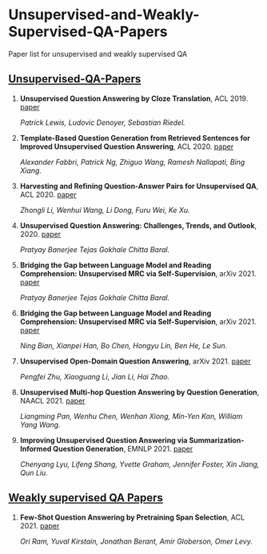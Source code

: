# Unsupervised-and-Weakly-Supervised-QA-Papers
Paper list for unsupervised and weakly supervised QA

## [Unsupervised-QA-Papers](#content)

1. **Unsupervised Question Answering by Cloze Translation**, ACL 2019. [paper](https://aclanthology.org/P19-1484/)

    *Patrick Lewis, Ludovic Denoyer, Sebastian Riedel.*
    
1. **Template-Based Question Generation from Retrieved Sentences for Improved Unsupervised Question Answering**, ACL 2020. [paper](https://aclanthology.org/2020.acl-main.413/)

    *Alexander Fabbri, Patrick Ng, Zhiguo Wang, Ramesh Nallapati, Bing Xiang.* 
    
1. **Harvesting and Refining Question-Answer Pairs for Unsupervised QA**, ACL 2020. [paper](https://aclanthology.org/2020.acl-main.600/)

    *Zhongli Li, Wenhui Wang, Li Dong, Furu Wei, Ke Xu.* 
    
1. **Unsupervised Question Answering: Challenges, Trends, and Outlook**, 2020. [paper](https://pratyay-banerjee.github.io/files/QA_Survey.pdf)

    *Pratyay Banerjee Tejas Gokhale Chitta Baral.* 
    
1. **Bridging the Gap between Language Model and Reading Comprehension: Unsupervised MRC via Self-Supervision**, arXiv 2021. [paper](https://arxiv.org/pdf/2103.11263.pdf)
   
    *Pratyay Banerjee Tejas Gokhale Chitta Baral.* 
    
1. **Bridging the Gap between Language Model and Reading Comprehension: Unsupervised MRC via Self-Supervision**, arXiv 2021. [paper](https://arxiv.org/pdf/2107.08582)
   
    *Ning Bian, Xianpei Han, Bo Chen, Hongyu Lin, Ben He, Le Sun.* 

1. **Unsupervised Open-Domain Question Answering**, arXiv 2021. [paper](https://arxiv.org/pdf/2108.13817)
   
    *Pengfei Zhu, Xiaoguang Li, Jian Li, Hai Zhao.* 
    
1. **Unsupervised Multi-hop Question Answering by Question Generation**, NAACL 2021. [paper](https://aclanthology.org/2021.naacl-main.469/)
   
    *Liangming Pan, Wenhu Chen, Wenhan Xiong, Min-Yen Kan, William Yang Wang.* 

1. **Improving Unsupervised Question Answering via Summarization-Informed Question Generation**, EMNLP 2021. [paper](https://aclanthology.org/2021.emnlp-main.340/)
   
    *Chenyang Lyu, Lifeng Shang, Yvette Graham, Jennifer Foster, Xin Jiang, Qun Liu.* 


## [Weakly supervised QA Papers](#content)

1. **Few-Shot Question Answering by Pretraining Span Selection**, ACL 2021. [paper](https://aclanthology.org/2021.acl-long.239.pdf)

    *Ori Ram, Yuval Kirstain, Jonathan Berant, Amir Globerson, Omer Levy.*
